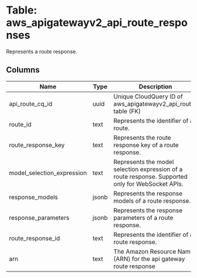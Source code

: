 
# Table: aws_apigatewayv2_api_route_responses
Represents a route response.
## Columns
| Name        | Type           | Description  |
| ------------- | ------------- | -----  |
|api_route_cq_id|uuid|Unique CloudQuery ID of aws_apigatewayv2_api_routes table (FK)|
|route_id|text|Represents the identifier of an route.|
|route_response_key|text|Represents the route response key of a route response.|
|model_selection_expression|text|Represents the model selection expression of a route response. Supported only for WebSocket APIs.|
|response_models|jsonb|Represents the response models of a route response.|
|response_parameters|jsonb|Represents the response parameters of a route response.|
|route_response_id|text|Represents the identifier of a route response.|
|arn|text|The Amazon Resource Name (ARN) for the api gateway route response|
